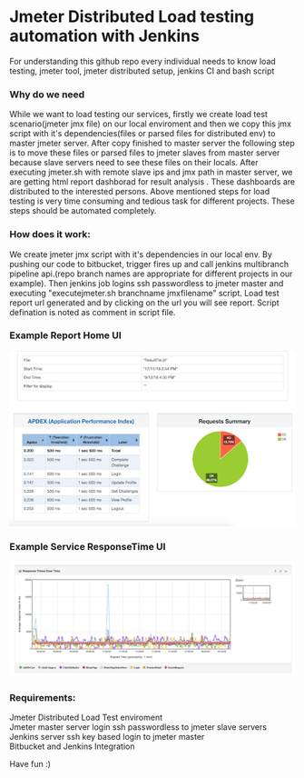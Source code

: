 # Jmeter Distributed Load testing automation with Jenkins

For  understanding this github repo every individual needs to know load testing, jmeter tool, jmeter distributed setup, jenkins CI and bash script 

### Why do we need
While we want to load testing  our services, firstly we create load test scenario(jmeter jmx file) on our local enviroment and then we copy this jmx script with it's dependencies(files or parsed files for distributed env) to master jmeter server. After copy finished to master server the following step is to  move these  files or parsed files to jmeter slaves from master server  because slave servers need to see these files on their locals.  After executing  jmeter.sh with remote slave ips and jmx path in master server, we are getting html report dashborad for result analysis .  These dashboards are distributed to the interested persons. 
Above mentioned steps for load testing is very time consuming and  tedious task for different projects. These steps should be automated completely.

### How does it work: 
We create jmeter jmx  script with it's dependencies in our local env. By pushing our code to bitbucket,  trigger fires up and call  jenkins multibranch pipeline api.(repo branch names are appropriate for different projects in our example). Then jenkins job logins  ssh passwordless to jmeter master and executing "executejmeter.sh branchname jmxfilename" script. Load test report url generated and by clicking on the url you will see  report. Script defination is noted as comment in script file. 

### Example Report Home  UI 
![Screenshot](example_report.png)

### Example Service ResponseTime UI 
![Screenshot](responcetime.png)

### Requirements: 
Jmeter Distributed Load Test enviroment <br />
Jmeter master server login ssh passwordless to jmeter slave servers <br />
Jenkins server ssh key based login to jmeter  master <br />
Bitbucket and Jenkins Integration <br />

Have fun :) 